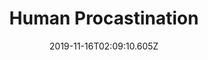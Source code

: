 ---
title: Human Procastination
artist: LOOK MUM NO COMPUTER
date: 2019-11-16T02:09:10.605Z
cover: 939x0w.jpg
styles:
  - Electronic
links:
  spotify: https://play.spotify.com/album/5BPYm3a8hvDKC6ExMksoGQ
  youtube: ""
  applemusic: https://music.apple.com/us/album/human-procrastination-ep/1476294834?uo=4
  soundcloud: https://soundcloud.com/lookmumnocomputer/sets/human-procrastination
  bandcamp: ""
  googleplay: https://play.google.com/music/m/B5ap3jtiow4vovh5rpku7x3qnme?signup_if_needed=1
  deezer: https://www.deezer.com/album/107196832
---